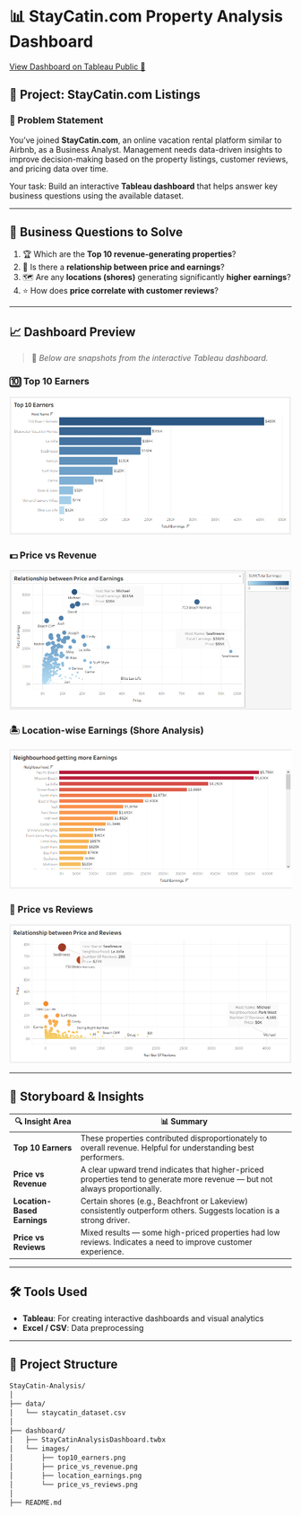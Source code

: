 # 📊 StayCatin.com Property Analysis Dashboard

[View Dashboard on Tableau Public 🔗](https://public.tableau.com/app/profile/kartik.sarwan/viz/StayCatinDataSet/StayCatinAnalysisDashboard?publish=yes)

## 🧠 Project: StayCatin.com Listings

### 📌 Problem Statement

You’ve joined **StayCatin.com**, an online vacation rental platform similar to Airbnb, as a Business Analyst. Management needs data-driven insights to improve decision-making based on the property listings, customer reviews, and pricing data over time.

Your task: Build an interactive **Tableau dashboard** that helps answer key business questions using the available dataset.

---

## 🎯 Business Questions to Solve

1. 🏆 Which are the **Top 10 revenue-generating properties**?
2. 💸 Is there a **relationship between price and earnings**?
3. 🗺️ Are any **locations (shores)** generating significantly **higher earnings**?
4. ⭐ How does **price correlate with customer reviews**?

---

## 📈 Dashboard Preview

> 📍 *Below are snapshots from the interactive Tableau dashboard.*

### 🔟 Top 10 Earners
![Top 10 Earners](images/top-ten-earners.PNG)

### 💵 Price vs Revenue
![Price vs Revenue](images/relationship-between-price-and-earning.PNG)

### 🏝️ Location-wise Earnings (Shore Analysis)
![Shore-wise Revenue](images/neighbourhood-getting-more-earnings.PNG)

### 💬 Price vs Reviews
![Price vs Reviews](images/relationship-between-price-and-reviews.PNG)

---

## 📌 Storyboard & Insights

| 🔍 Insight Area | 📊 Summary |
|----------------|-----------|
| **Top 10 Earners** | These properties contributed disproportionately to overall revenue. Helpful for understanding best performers. |
| **Price vs Revenue** | A clear upward trend indicates that higher-priced properties tend to generate more revenue — but not always proportionally. |
| **Location-Based Earnings** | Certain shores (e.g., Beachfront or Lakeview) consistently outperform others. Suggests location is a strong driver. |
| **Price vs Reviews** | Mixed results — some high-priced properties had low reviews. Indicates a need to improve customer experience. |

---

## 🛠️ Tools Used

- **Tableau**: For creating interactive dashboards and visual analytics
- **Excel / CSV**: Data preprocessing

---

## 📂 Project Structure

```plaintext
StayCatin-Analysis/
│
├── data/
│   └── staycatin_dataset.csv
│
├── dashboard/
│   ├── StayCatinAnalysisDashboard.twbx
│   └── images/
│       ├── top10_earners.png
│       ├── price_vs_revenue.png
│       ├── location_earnings.png
│       └── price_vs_reviews.png
│
├── README.md
